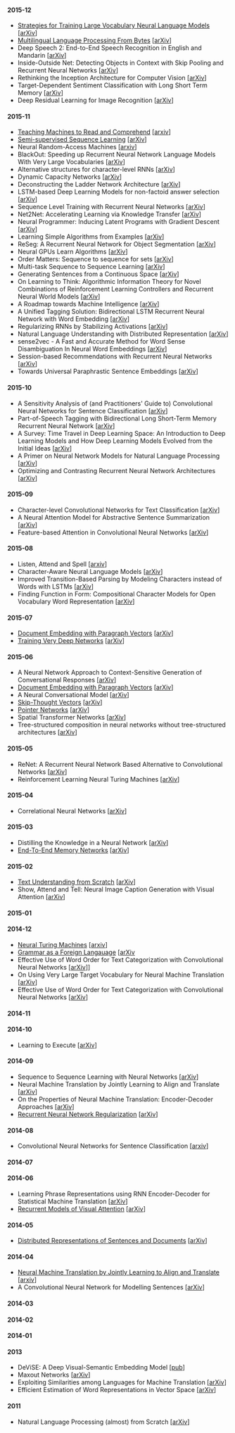 
#### 2015-12

- [Strategies for Training Large Vocabulary Neural Language Models](strategies-for-training-large-vocab-lm.md) [[arXiv](http://arxiv.org/abs/1512.04906)]
- [Multilingual Language Processing From Bytes](multilingual-language-processing-from-bytes.md) [[arXiv](http://arxiv.org/abs/1512.00103)]
- Deep Speech 2: End-to-End Speech Recognition in English and Mandarin [[arXiv](http://arxiv.org/abs/1512.02595)]
- Inside-Outside Net: Detecting Objects in Context with Skip Pooling and Recurrent Neural Networks [[arXiv](http://arxiv.org/abs/1512.04143)]
- Rethinking the Inception Architecture for Computer Vision [[arXiv](http://arxiv.org/abs/1512.00567)]
- Target-Dependent Sentiment Classification with Long Short Term Memory [[arXiv](http://arxiv.org/abs/1512.01100)]
- Deep Residual Learning for Image Recognition [[arXiv](http://arxiv.org/abs/1512.03385)]

#### 2015-11

- [Teaching Machines to Read and Comprehend](teaching-machines-to-read-and-comprehend.md) [[arxiv](http://arxiv.org/abs/1506.03340)]
- [Semi-supervised Sequence Learning](semi-supervised-sequence-learning.md) [[arXiv](http://arxiv.org/abs/1511.01432)]
- Neural Random-Access Machines [[arxiv](http://arxiv.org/abs/1511.06392)]
- BlackOut: Speeding up Recurrent Neural Network Language Models With Very Large Vocabularies [[arXiv](http://arxiv.org/abs/1511.06909)]
- Alternative structures for character-level RNNs [[arXiv](http://arxiv.org/abs/1511.06303)]
- Dynamic Capacity Networks [[arXiv](http://arxiv.org/abs/1511.07838)]
- Deconstructing the Ladder Network Architecture [[arXiv](http://arxiv.org/abs/1511.06430)]
- LSTM-based Deep Learning Models for non-factoid answer selection [[arXiv](http://arxiv.org/abs/1511.04108)]
- Sequence Level Training with Recurrent Neural Networks [[arXiv](http://arxiv.org/abs/1511.06732)]
- Net2Net: Accelerating Learning via Knowledge Transfer [[arXiv](http://arxiv.org/abs/1511.05641)]
- Neural Programmer: Inducing Latent Programs with Gradient Descent [[arXiv](http://arxiv.org/abs/1511.04834)]
- Learning Simple Algorithms from Examples [[arXiv](http://arxiv.org/abs/1511.07275)]
- ReSeg: A Recurrent Neural Network for Object Segmentation [[arXiv](http://arxiv.org/abs/1511.07053)]
- Neural GPUs Learn Algorithms [[arXiv](http://arxiv.org/abs/1511.08228)]
- Order Matters: Sequence to sequence for sets [[arXiv](http://arxiv.org/abs/1511.06391)]
- Multi-task Sequence to Sequence Learning [[arXiv](http://arxiv.org/abs/1511.06114)]
- Generating Sentences from a Continuous Space [[arXiv](http://arxiv.org/abs/1511.06349)]
- On Learning to Think: Algorithmic Information Theory for Novel Combinations of Reinforcement Learning Controllers and Recurrent Neural World Models [[arXiv](http://arxiv.org/abs/1511.09249)]
- A Roadmap towards Machine Intelligence [[arXiv](http://arxiv.org/abs/1511.08130)]
- A Unified Tagging Solution: Bidirectional LSTM Recurrent Neural Network with Word Embedding [[arXiv](http://arxiv.org/abs/1511.00215)]
- Regularizing RNNs by Stabilizing Activations [[arXiv](http://arxiv.org/abs/1511.08400)]
- Natural Language Understanding with Distributed Representation [[arXiv](http://arxiv.org/abs/1511.07916)]
- sense2vec - A Fast and Accurate Method for Word Sense Disambiguation In Neural Word Embeddings [[arXiv](http://arxiv.org/abs/1511.06388)]
- Session-based Recommendations with Recurrent Neural Networks [[arXiv](http://arxiv.org/abs/1511.06939)]
- Towards Universal Paraphrastic Sentence Embeddings [[arXiv](http://arxiv.org/abs/1511.08198)]

#### 2015-10

- A Sensitivity Analysis of (and Practitioners' Guide to) Convolutional Neural Networks for Sentence Classification [[arXiv](http://arxiv.org/abs/1510.03820)]
- Part-of-Speech Tagging with Bidirectional Long Short-Term Memory Recurrent Neural Network [[arXiv](http://arxiv.org/abs/1510.06168)]
- A Survey: Time Travel in Deep Learning Space: An Introduction to Deep Learning Models and How Deep Learning Models Evolved from the Initial Ideas [[arXiv](http://arxiv.org/abs/1510.04781)]
- A Primer on Neural Network Models for Natural Language Processing [[arXiv](http://arxiv.org/abs/1510.00726)]
- Optimizing and Contrasting Recurrent Neural Network Architectures [[arXiv](http://arxiv.org/abs/1510.04953)]

#### 2015-09

- Character-level Convolutional Networks for Text Classification [[arXiv](http://arxiv.org/abs/1509.01626)]
- A Neural Attention Model for Abstractive Sentence Summarization [[arXiv]()]
- Feature-based Attention in Convolutional Neural Networks [[arXiv](http://arxiv.org/abs/1511.06408)]

#### 2015-08

- Listen, Attend and Spell [[arxiv](http://arxiv.org/abs/1508.01211)]
- Character-Aware Neural Language Models [[arXiv](http://arxiv.org/abs/1508.06615)]
- Improved Transition-Based Parsing by Modeling Characters instead of Words with LSTMs [[arXiv](http://arxiv.org/abs/1508.00657)]
- Finding Function in Form: Compositional Character Models for Open Vocabulary Word Representation [[arXiv](http://arxiv.org/abs/1508.02096)]

#### 2015-07

- [Document Embedding with Paragraph Vectors](document-embedding-with-pv.md) [[arXiv](http://arxiv.org/abs/1507.07998)]
- [Training Very Deep Networks](training-very-deep-networks.md) [[arXiv](http://arxiv.org/abs/1507.06228)]

#### 2015-06

- A Neural Network Approach to Context-Sensitive Generation of Conversational Responses [[arXiv](http://arxiv.org/abs/1506.06714)]
- [Document Embedding with Paragraph Vectors](document-embedding-with-pv.md) [[arXiv](http://arxiv.org/abs/1507.07998)]
- A Neural Conversational Model [[arXiv](http://arxiv.org/abs/1506.05869)]
- [Skip-Thought Vectors](skip-thought-vectors.md) [[arXiv](http://arxiv.org/abs/1506.06726)]
- [Pointer Networks](pointer-networks.md) [[arXiv](http://arxiv.org/abs/1506.03134)]
- Spatial Transformer Networks [[arXiv](http://arxiv.org/abs/1506.02025)]
- Tree-structured composition in neural networks without tree-structured architectures [[arXiv](http://arxiv.org/abs/1506.04834)]

#### 2015-05

- ReNet: A Recurrent Neural Network Based Alternative to Convolutional Networks [[arXiv](http://arxiv.org/abs/1505.00393)]
- Reinforcement Learning Neural Turing Machines [[arXiv](http://arxiv.org/abs/1505.00521)]

#### 2015-04

- Correlational Neural Networks [[arXiv](http://arxiv.org/abs/1504.07225)]

#### 2015-03


- Distilling the Knowledge in a Neural Network [[arXiv](http://arxiv.org/abs/1503.02531)]
- [End-To-End Memory Networks](end-to-end-memory-networks.md) [[arXiv](http://arxiv.org/abs/1503.08895)]


#### 2015-02

- [Text Understanding from Scratch](text-understanding-from-scratch.md) [[arXiv](http://arxiv.org/abs/1502.01710)]
- Show, Attend and Tell: Neural Image Caption Generation with Visual Attention [[arXiv](http://arxiv.org/abs/1502.03044)]

#### 2015-01

#### 2014-12

- [Neural Turing Machines](neural-turing-machines.md) [[arxiv](http://arxiv.org/abs/1410.5401)]
- [Grammar as a Foreign Langauage](grammar-as-a-foreign-language.md) [[arXiv](http://arxiv.org/abs/1412.7449)
- Effective Use of Word Order for Text Categorization with Convolutional Neural Networks [[arXiv](http://arxiv.org/abs/1412.1058v1)]]
- On Using Very Large Target Vocabulary for Neural Machine Translation [[arXiv](http://arxiv.org/abs/1412.2007)]
- Effective Use of Word Order for Text Categorization with Convolutional Neural Networks [[arXiv](http://arxiv.org/abs/1412.1058v1)]

#### 2014-11

#### 2014-10

- Learning to Execute [[arXiv](http://arxiv.org/abs/1410.4615)]

#### 2014-09

- Sequence to Sequence Learning with Neural Networks [[arXiv](http://arxiv.org/abs/1409.3215)]
- Neural Machine Translation by Jointly Learning to Align and Translate [[arXiv](http://arxiv.org/abs/1409.0473v3)]
- On the Properties of Neural Machine Translation: Encoder-Decoder Approaches [[arXiv]](http://arxiv.org/abs/1409.1259)
- [Recurrent Neural Network Regularization](rnn-regularization.md) [[arXiv](http://arxiv.org/abs/1409.2329)]

#### 2014-08

- Convolutional Neural Networks for Sentence Classification [[arxiv](http://arxiv.org/abs/1408.5882)]

#### 2014-07

#### 2014-06

- Learning Phrase Representations using RNN Encoder-Decoder for Statistical Machine Translation [[arXiv](http://arxiv.org/abs/1406.1078)]
- [Recurrent Models of Visual Attention](recurrent-models-of-visual-attention.md) [[arXiv](http://arxiv.org/abs/1406.6247)]

#### 2014-05

- [Distributed Representations of Sentences and Documents](distributed-representations-of-sentences-and-documents.md) [[arXiv](http://arxiv.org/abs/1405.4053)]

#### 2014-04

- [Neural Machine Translation by Jointly Learning to Align and Translate](nmt-jointly-learning-to-align-and-translate.md) [[arxiv](http://arxiv.org/abs/1409.0473)]
- A Convolutional Neural Network for Modelling Sentences [[arXiv](http://arxiv.org/abs/1404.2188)]

#### 2014-03

#### 2014-02

#### 2014-01

#### 2013

- DeViSE: A Deep Visual-Semantic Embedding Model [[pub](http://research.google.com/pubs/pub41473.html)]
- Maxout Networks [[arXiv](http://arxiv.org/abs/1302.4389)]
- Exploiting Similarities among Languages for Machine Translation [[arXiv](http://arxiv.org/abs/1309.4168)]
- Efficient Estimation of Word Representations in Vector Space [[arXiv](http://arxiv.org/abs/1301.3781)]


#### 2011

- Natural Language Processing (almost) from Scratch [[arXiv](http://arxiv.org/abs/1103.0398)]

